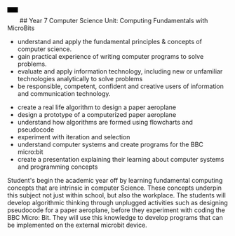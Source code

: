 <title>Year 7 CS</title>
<style type='text/css'>
body {width: 80%; margin:auto;}
a { text-decoration: none; }
a:hover { text-decoration: underline; }
h1 {display: none; }
h2 { background-color:#fc9003; padding:16px;text-align:center;}
h3 {background-color:lightblue; padding:16px; text-align:center;}
button {float: right;margin-bottom: 20px; background-color: lightblue; border-radius:3px; }
  video {margin-bottom:24px; width:24px}
</style>

<video auto-play="true" loop="loop" muted="muted" controls>
  <source src="./img/Introducing_MicroBit.mp4" type="video/mp4">
</video>
## Year 7 Computer Science Unit: Computing Fundamentals with MicroBits 

# | Objectives:
+ understand and apply the fundamental principles & concepts of computer science.
+ gain practical experience of writing computer programs to solve problems.
+ evaluate and apply information technology, including new or unfamiliar technologies analytically to solve problems
+ be responsible, competent, confident and creative users of information and communication technology.

# | Learning outcomes:
+ create a real life algorithm to design a paper aeroplane
+ design a prototype of a computerized paper aeroplane
+ understand how algorithms are formed using flowcharts and pseudocode
+ experiment with iteration and selection
+ understand computer systems and create programs for the BBC micro:bit 
+ create a presentation explaining their learning about computer systems and programming concepts 

# | Learning pathway:
Student's begin the academic year off by learning fundamental computing concepts that are intrinsic in computer Science. These concepts underpin this subject not just within school, but also the workplace. The students will develop algorithmic thinking through unplugged activities such as designing pseudocode for a paper aeroplane, before they experiment with coding the BBC Micro: Bit. They will use this knowledge to develop programs that can be implemented on the external microbit device.
